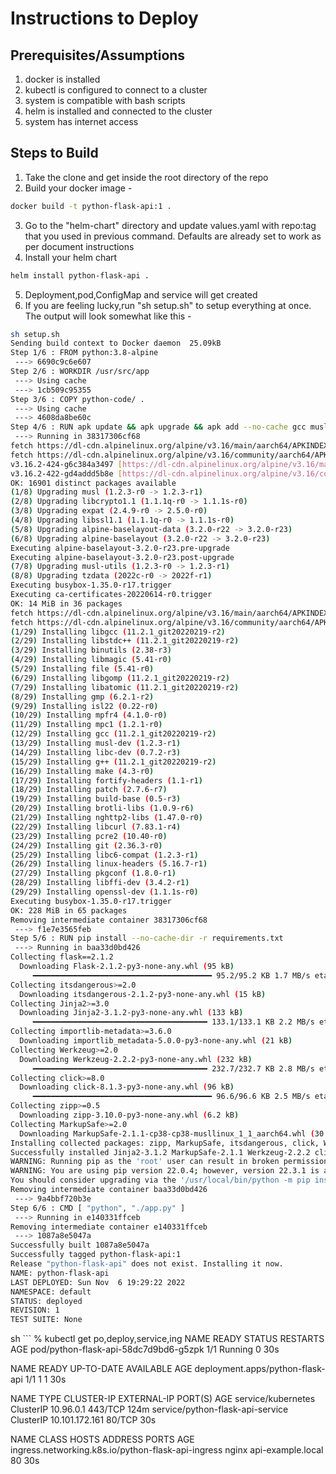 # Instructions to Deploy

## Prerequisites/Assumptions

1. docker is installed
2. kubectl is configured to connect to a cluster
3. system is compatible with bash scripts
4. helm is installed and connected to the cluster
5. system has internet access

## Steps to Build
1. Take the clone and get inside the root directory of the repo
2. Build your docker image -
```sh
docker build -t python-flask-api:1 .
```
3. Go to the "helm-chart" directory and update values.yaml with  repo:tag that you used in previous command. Defaults are already set to work as per document instructions
4. Install your helm chart
```sh
helm install python-flask-api .
```
5. Deployment,pod,ConfigMap and service will get created
6. If you are feeling lucky,run "sh setup.sh" to setup everything at once. The output will look somewhat like this -

```sh
sh setup.sh
Sending build context to Docker daemon  25.09kB
Step 1/6 : FROM python:3.8-alpine
 ---> 6690c9c6e607
Step 2/6 : WORKDIR /usr/src/app
 ---> Using cache
 ---> 1cb509c95355
Step 3/6 : COPY python-code/ .
 ---> Using cache
 ---> 4608da8be60c
Step 4/6 : RUN apk update && apk upgrade && apk add --no-cache gcc musl-dev libc-dev libc6-compat linux-headers build-base git libffi-dev openssl-dev
 ---> Running in 38317306cf68
fetch https://dl-cdn.alpinelinux.org/alpine/v3.16/main/aarch64/APKINDEX.tar.gz
fetch https://dl-cdn.alpinelinux.org/alpine/v3.16/community/aarch64/APKINDEX.tar.gz
v3.16.2-424-g6c384a3497 [https://dl-cdn.alpinelinux.org/alpine/v3.16/main]
v3.16.2-422-gd4addd5b8e [https://dl-cdn.alpinelinux.org/alpine/v3.16/community]
OK: 16901 distinct packages available
(1/8) Upgrading musl (1.2.3-r0 -> 1.2.3-r1)
(2/8) Upgrading libcrypto1.1 (1.1.1q-r0 -> 1.1.1s-r0)
(3/8) Upgrading expat (2.4.9-r0 -> 2.5.0-r0)
(4/8) Upgrading libssl1.1 (1.1.1q-r0 -> 1.1.1s-r0)
(5/8) Upgrading alpine-baselayout-data (3.2.0-r22 -> 3.2.0-r23)
(6/8) Upgrading alpine-baselayout (3.2.0-r22 -> 3.2.0-r23)
Executing alpine-baselayout-3.2.0-r23.pre-upgrade
Executing alpine-baselayout-3.2.0-r23.post-upgrade
(7/8) Upgrading musl-utils (1.2.3-r0 -> 1.2.3-r1)
(8/8) Upgrading tzdata (2022c-r0 -> 2022f-r1)
Executing busybox-1.35.0-r17.trigger
Executing ca-certificates-20220614-r0.trigger
OK: 14 MiB in 36 packages
fetch https://dl-cdn.alpinelinux.org/alpine/v3.16/main/aarch64/APKINDEX.tar.gz
fetch https://dl-cdn.alpinelinux.org/alpine/v3.16/community/aarch64/APKINDEX.tar.gz
(1/29) Installing libgcc (11.2.1_git20220219-r2)
(2/29) Installing libstdc++ (11.2.1_git20220219-r2)
(3/29) Installing binutils (2.38-r3)
(4/29) Installing libmagic (5.41-r0)
(5/29) Installing file (5.41-r0)
(6/29) Installing libgomp (11.2.1_git20220219-r2)
(7/29) Installing libatomic (11.2.1_git20220219-r2)
(8/29) Installing gmp (6.2.1-r2)
(9/29) Installing isl22 (0.22-r0)
(10/29) Installing mpfr4 (4.1.0-r0)
(11/29) Installing mpc1 (1.2.1-r0)
(12/29) Installing gcc (11.2.1_git20220219-r2)
(13/29) Installing musl-dev (1.2.3-r1)
(14/29) Installing libc-dev (0.7.2-r3)
(15/29) Installing g++ (11.2.1_git20220219-r2)
(16/29) Installing make (4.3-r0)
(17/29) Installing fortify-headers (1.1-r1)
(18/29) Installing patch (2.7.6-r7)
(19/29) Installing build-base (0.5-r3)
(20/29) Installing brotli-libs (1.0.9-r6)
(21/29) Installing nghttp2-libs (1.47.0-r0)
(22/29) Installing libcurl (7.83.1-r4)
(23/29) Installing pcre2 (10.40-r0)
(24/29) Installing git (2.36.3-r0)
(25/29) Installing libc6-compat (1.2.3-r1)
(26/29) Installing linux-headers (5.16.7-r1)
(27/29) Installing pkgconf (1.8.0-r1)
(28/29) Installing libffi-dev (3.4.2-r1)
(29/29) Installing openssl-dev (1.1.1s-r0)
Executing busybox-1.35.0-r17.trigger
OK: 228 MiB in 65 packages
Removing intermediate container 38317306cf68
 ---> f1e7e3565feb
Step 5/6 : RUN pip install --no-cache-dir -r requirements.txt
 ---> Running in baa33d0bd426
Collecting flask==2.1.2
  Downloading Flask-2.1.2-py3-none-any.whl (95 kB)
     ━━━━━━━━━━━━━━━━━━━━━━━━━━━━━━━━━━━━━━━━ 95.2/95.2 KB 1.7 MB/s eta 0:00:00
Collecting itsdangerous>=2.0
  Downloading itsdangerous-2.1.2-py3-none-any.whl (15 kB)
Collecting Jinja2>=3.0
  Downloading Jinja2-3.1.2-py3-none-any.whl (133 kB)
     ━━━━━━━━━━━━━━━━━━━━━━━━━━━━━━━━━━━━━━━ 133.1/133.1 KB 2.2 MB/s eta 0:00:00
Collecting importlib-metadata>=3.6.0
  Downloading importlib_metadata-5.0.0-py3-none-any.whl (21 kB)
Collecting Werkzeug>=2.0
  Downloading Werkzeug-2.2.2-py3-none-any.whl (232 kB)
     ━━━━━━━━━━━━━━━━━━━━━━━━━━━━━━━━━━━━━━━ 232.7/232.7 KB 2.8 MB/s eta 0:00:00
Collecting click>=8.0
  Downloading click-8.1.3-py3-none-any.whl (96 kB)
     ━━━━━━━━━━━━━━━━━━━━━━━━━━━━━━━━━━━━━━━━ 96.6/96.6 KB 2.5 MB/s eta 0:00:00
Collecting zipp>=0.5
  Downloading zipp-3.10.0-py3-none-any.whl (6.2 kB)
Collecting MarkupSafe>=2.0
  Downloading MarkupSafe-2.1.1-cp38-cp38-musllinux_1_1_aarch64.whl (30 kB)
Installing collected packages: zipp, MarkupSafe, itsdangerous, click, Werkzeug, Jinja2, importlib-metadata, flask
Successfully installed Jinja2-3.1.2 MarkupSafe-2.1.1 Werkzeug-2.2.2 click-8.1.3 flask-2.1.2 importlib-metadata-5.0.0 itsdangerous-2.1.2 zipp-3.10.0
WARNING: Running pip as the 'root' user can result in broken permissions and conflicting behaviour with the system package manager. It is recommended to use a virtual environment instead: https://pip.pypa.io/warnings/venv
WARNING: You are using pip version 22.0.4; however, version 22.3.1 is available.
You should consider upgrading via the '/usr/local/bin/python -m pip install --upgrade pip' command.
Removing intermediate container baa33d0bd426
 ---> 9a4bbf720b3e
Step 6/6 : CMD [ "python", "./app.py" ]
 ---> Running in e140331ffceb
Removing intermediate container e140331ffceb
 ---> 1087a8e5047a
Successfully built 1087a8e5047a
Successfully tagged python-flask-api:1
Release "python-flask-api" does not exist. Installing it now.
NAME: python-flask-api
LAST DEPLOYED: Sun Nov  6 19:29:22 2022
NAMESPACE: default
STATUS: deployed
REVISION: 1
TEST SUITE: None
```
sh ```
% kubectl get po,deploy,service,ing
NAME                                    READY   STATUS    RESTARTS   AGE
pod/python-flask-api-58dc7d9bd6-g5zpk   1/1     Running   0          30s

NAME                               READY   UP-TO-DATE   AVAILABLE   AGE
deployment.apps/python-flask-api   1/1     1            1           30s

NAME                               TYPE        CLUSTER-IP       EXTERNAL-IP   PORT(S)   AGE
service/kubernetes                 ClusterIP   10.96.0.1        <none>        443/TCP   124m
service/python-flask-api-service   ClusterIP   10.101.172.161   <none>        80/TCP    30s

NAME                                                 CLASS   HOSTS               ADDRESS   PORTS   AGE
ingress.networking.k8s.io/python-flask-api-ingress   nginx   api-example.local             80      30s
```
